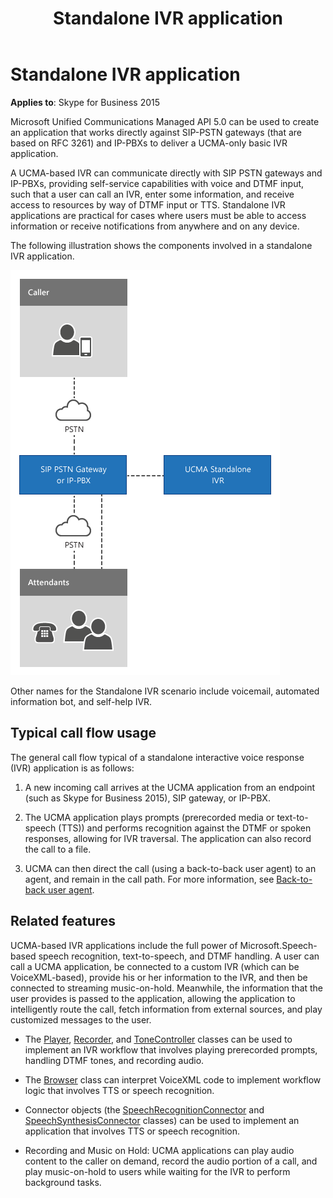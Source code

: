 ﻿---
title: Standalone IVR application
TOCTitle: Standalone IVR application
ms:assetid: e824ca31-c9fa-4ba6-99de-bdc090e3547c
ms:mtpsurl: https://msdn.microsoft.com/en-us/library/Dn465937(v=office.16)
ms:contentKeyID: 65239774
ms.date: 07/27/2015
mtps_version: v=office.16
---

# Standalone IVR application


**Applies to**: Skype for Business 2015

Microsoft Unified Communications Managed API 5.0 can be used to create an application that works directly against SIP-PSTN gateways (that are based on RFC 3261) and IP-PBXs to deliver a UCMA-only basic IVR application.

A UCMA-based IVR can communicate directly with SIP PSTN gateways and IP-PBXs, providing self-service capabilities with voice and DTMF input, such that a user can call an IVR, enter some information, and receive access to resources by way of DTMF input or TTS. Standalone IVR applications are practical for cases where users must be able to access information or receive notifications from anywhere and on any device.

The following illustration shows the components involved in a standalone IVR application.

![Standalone IVR details](images/Dn465937.UCMA-StandaloneIVR2(Office.16).png "Standalone IVR details")

Other names for the Standalone IVR scenario include voicemail, automated information bot, and self-help IVR.

## Typical call flow usage

The general call flow typical of a standalone interactive voice response (IVR) application is as follows:

1.  A new incoming call arrives at the UCMA application from an endpoint (such as Skype for Business 2015), SIP gateway, or IP-PBX.

2.  The UCMA application plays prompts (prerecorded media or text-to-speech (TTS)) and performs recognition against the DTMF or spoken responses, allowing for IVR traversal. The application can also record the call to a file.

3.  UCMA can then direct the call (using a back-to-back user agent) to an agent, and remain in the call path. For more information, see [Back-to-back user agent](back-to-back-user-agent.md).

## Related features

UCMA-based IVR applications include the full power of Microsoft.Speech-based speech recognition, text-to-speech, and DTMF handling. A user can call a UCMA application, be connected to a custom IVR (which can be VoiceXML-based), provide his or her information to the IVR, and then be connected to streaming music-on-hold. Meanwhile, the information that the user provides is passed to the application, allowing the application to intelligently route the call, fetch information from external sources, and play customized messages to the user.

- The [Player](https://docs.microsoft.com/dotnet/api/microsoft.rtc.collaboration.audiovideo.player?view=ucma-api), [Recorder](https://docs.microsoft.com/dotnet/api/microsoft.rtc.collaboration.audiovideo.recorder?view=ucma-api), and [ToneController](https://docs.microsoft.com/dotnet/api/microsoft.rtc.collaboration.audiovideo.tonecontroller?view=ucma-api) classes can be used to implement an IVR workflow that involves playing prerecorded prompts, handling DTMF tones, and recording audio.

- The [Browser](https://docs.microsoft.com/dotnet/api/microsoft.rtc.collaboration.audiovideo.voicexml.browser?view=ucma-voice) class can interpret VoiceXML code to implement workflow logic that involves TTS or speech recognition.

- Connector objects (the [SpeechRecognitionConnector](https://docs.microsoft.com/dotnet/api/microsoft.rtc.collaboration.audiovideo.speechrecognitionconnector?view=ucma-api) and [SpeechSynthesisConnector](https://docs.microsoft.com/dotnet/api/microsoft.rtc.collaboration.audiovideo.speechsynthesisconnector?view=ucma-api) classes) can be used to implement an application that involves TTS or speech recognition.

- Recording and Music on Hold: UCMA applications can play audio content to the caller on demand, record the audio portion of a call, and play music-on-hold to users while waiting for the IVR to perform background tasks.

